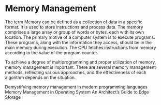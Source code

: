 # Memory Management

The term Memory can be defined as a collection of data in a specific format. It is used to store instructions and process data. The memory comprises a large array or group of words or bytes, each with its own location. The primary motive of a computer system is to execute programs. These programs, along with the information they access, should be in the main memory during execution. The CPU fetches instructions from memory according to the value of the program counter.

To achieve a degree of multiprogramming and proper utilization of memory, memory management is important. There are several memory management methods, reflecting various approaches, and the effectiveness of each algorithm depends on the situation.

<BadgeLink badgeText='Read' colorScheme="yellow" href='https://dev.to/deepu105/demystifying-memory-management-in-modern-programming-languages-ddd'>Demystifying memory management in modern programming languages</BadgeLink>
<BadgeLink badgeText='Read' colorScheme="yellow" href='https://www.geeksforgeeks.org/memory-management-in-operating-system/'>Memory Management in Operating System</BadgeLink>
<BadgeLink badgeText='Read' colorScheme="yellow" href='https://thenewstack.io/an-architects-guide-to-edge-storage/'>An Architect’s Guide to Edge Storage</BadgeLink>
